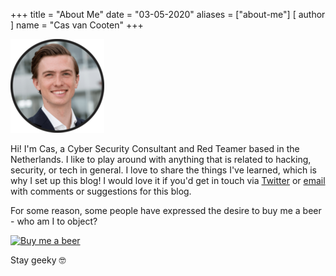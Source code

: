 +++
title = "About Me"
date = "03-05-2020"
aliases = ["about-me"]
[ author ]
  name = "Cas van Cooten"
+++

![It me](/images/me.png)

Hi! I'm Cas, a Cyber Security Consultant and Red Teamer based in the Netherlands. I like to play around with anything that is related to hacking, security, or tech in general. I love to share the things I've learned, which is why I set up this blog! I would love it if you'd get in touch via [Twitter](https://twitter.com/chvancooten) or [email](mailto:hello@casvancooten.com) with comments or suggestions for this blog.

For some reason, some people have expressed the desire to buy me a beer - who am I to object?

[![Buy me a beer](https://img.shields.io/badge/%F0%9F%8D%BA-Buy%20me%20a%20beer-orange)](https://www.buymeacoffee.com/chvancooten)

Stay geeky 🤓